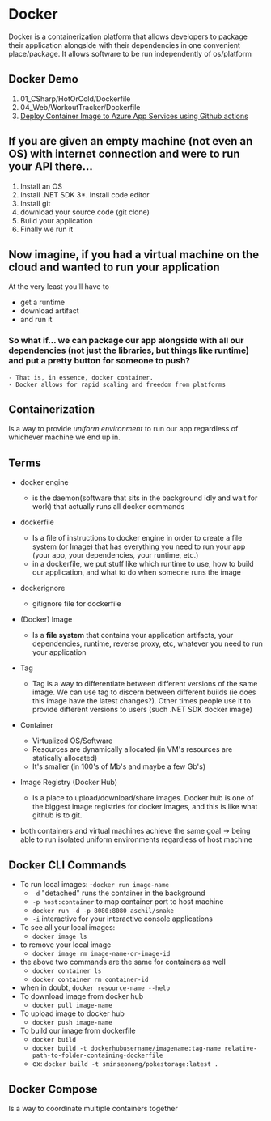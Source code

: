 # Docker
Docker is a containerization platform that allows developers to package their application alongside with their dependencies in one convenient place/package. It allows software to be run independently of os/platform

## Docker Demo
1. 01_CSharp/HotOrCold/Dockerfile
2. 04_Web/WorkoutTracker/Dockerfile
3. [Deploy Container Image to Azure App Services using Github actions](https://github.com/220926NET/trainer-code/blob/main/.github/workflows/docker.yml)

## If you are given an empty machine (not even an OS) with internet connection and were to run your API there...
1. Install an OS
2. Install .NET SDK
3*. Install code editor
4. Install git
5. download your source code (git clone)
6. Build your application
7. Finally we run it

## Now imagine, if you had a virtual machine on the cloud and wanted to run your application
At the very least you'll have to
- get a runtime
- download artifact 
- and run it

### So what if... we can package our app alongside with all our dependencies (not just the libraries, but things like runtime) and put a pretty button for someone to push?
    - That is, in essence, docker container.
    - Docker allows for rapid scaling and freedom from platforms

## Containerization
Is a way to provide *uniform environment* to run our app regardless of whichever machine we end up in.

## Terms
- docker engine
    - is the daemon(software that sits in the background idly and wait for work) that actually runs all docker commands

- dockerfile
    - Is a file of instructions to docker engine in order to create a file system (or Image) that has everything you need to run your app (your app, your dependencies, your runtime, etc.)
    - in a dockerfile, we put stuff like which runtime to use, how to build our application, and what to do when someone runs the image

- dockerignore
    - gitignore file for dockerfile

- (Docker) Image
    - Is a **file system** that contains your application artifacts, your dependencies, runtime, reverse proxy, etc, whatever you need to run your application

- Tag
    - Tag is a way to differentiate between different versions of the same image. 
    We can use tag to discern between different builds (ie does this image have the latest changes?). Other times people use it to provide different versions to users (such .NET SDK docker image)

- Container
    - Virtualized OS/Software
    - Resources are dynamically allocated (in VM's resources are statically allocated)
    - It's smaller (in 100's of Mb's and maybe a few Gb's)

- Image Registry (Docker Hub)
    - Is a place to upload/download/share images. Docker hub is one of the biggest image registries for docker images, and this is like what github is to git.

- both containers and virtual machines achieve the same goal -> being able to run isolated uniform environments regardless of host machine


## Docker CLI Commands
- To run local images:
    -`docker run image-name`
    - `-d` "detached" runs the container in the background
    - `-p host:container` to map container port to host machine
    - `docker run -d -p 8080:8080 aschil/snake`
    - `-i` interactive for your interactive console applications
- To see all your local images:
    - `docker image ls`
- to remove your local image
    - `docker image rm image-name-or-image-id`
- the above two commands are the same for containers as well
    - `docker container ls`
    - `docker container rm container-id`
- when in doubt, `docker resource-name --help`
- To download image from docker hub
    - `docker pull image-name`
- To upload image to docker hub
    - `docker push image-name`
- To build our image from dockerfile
    - `docker build`
    - `docker build -t dockerhubusername/imagename:tag-name relative-path-to-folder-containing-dockerfile`
    - ex: `docker build -t sminseonong/pokestorage:latest .`

## Docker Compose
Is a way to coordinate multiple containers together